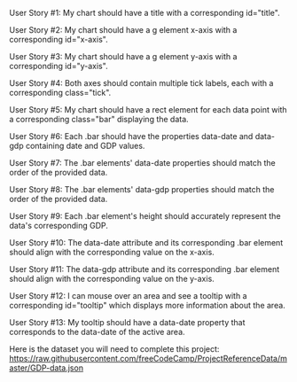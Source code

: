 User Story #1: My chart should have a title with a corresponding id="title".

User Story #2: My chart should have a g element x-axis with a corresponding id="x-axis".

User Story #3: My chart should have a g element y-axis with a corresponding id="y-axis".

User Story #4: Both axes should contain multiple tick labels, each with a corresponding class="tick".

User Story #5: My chart should have a rect element for each data point with a corresponding class="bar" displaying the data.

User Story #6: Each .bar should have the properties data-date and data-gdp containing date and GDP values.

User Story #7: The .bar elements' data-date properties should match the order of the provided data.

User Story #8: The .bar elements' data-gdp properties should match the order of the provided data.

User Story #9: Each .bar element's height should accurately represent the data's corresponding GDP.

User Story #10: The data-date attribute and its corresponding .bar element should align with the corresponding value on the x-axis.

User Story #11: The data-gdp attribute and its corresponding .bar element should align with the corresponding value on the y-axis.

User Story #12: I can mouse over an area and see a tooltip with a corresponding id="tooltip" which displays more information about the area.

User Story #13: My tooltip should have a data-date property that corresponds to the data-date of the active area.

Here is the dataset you will need to complete this project: https://raw.githubusercontent.com/freeCodeCamp/ProjectReferenceData/master/GDP-data.json